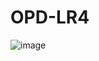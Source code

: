 # OPD-LR4

![image](https://github.com/user-attachments/assets/1d55c7da-8432-4685-b39e-61d60ed5695f)
